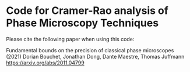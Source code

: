 # Code for Cramer-Rao analysis of Phase Microscopy Techniques

Please cite the following paper when using this code:

Fundamental bounds on the precision of classical phase microscopes (2021)
Dorian Bouchet, Jonathan Dong, Dante Maestre, Thomas Juffmann
https://arxiv.org/abs/2011.04799
